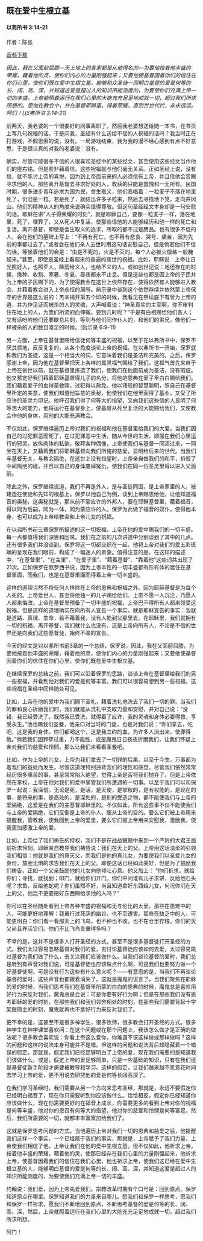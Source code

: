 ﻿## 既在爱中生根立基

#### 以弗所书 3:14-21

作者：陈张

[音频下载](https://link.jscdn.cn/1drv/aHR0cHM6Ly8xZHJ2Lm1zL3UvcyFBaW5LWUhaYVJhLW5tRGotSTMxdmxFX290bk12P2U9TUZGdWZx.mp3)  

*因此，我在父面前屈膝—天上地上的各家都是从他得名的—为要他按着他丰盛的荣耀，藉着他的灵，使你们内心的力量刚强起来；又要他使基督因着你们的信住在你们心里，使你们既在爱中生根立基，能够和众圣徒一同明白基督的爱是何等的长、阔、高、深，并知道这爱是超过人的知识所能测度的，为要使你们充满上帝一切的丰盛。上帝能照着运行在我们心里的大能充充足足地成就一切，超过我们所求所想的。愿他在教会中，并在基督耶稣里，得着荣耀，直到世世代代，永永远远。阿们！(以弗所书 3:14-21)*

前两天，我老婆的一个很要好的同事离职了，然后我老婆想送给她一本书，在书页上写几句祝福的话。于是问我，圣经有什么送给不信的人祝福的话吗？我当时正在打游戏，不假思索的说，没有。一局游戏结束，我为我的漫不经心感到有点不好意思，于是很认真的对我的老婆说：没有。

确实，尽管可能很多不信的人很喜欢圣经中的某些经文，甚至使用这些经文当作他们的座右铭。但是若非藉着信，这些祝福就与他们毫无关系。正如圣经上说，没有信，就不能讨上帝的喜悦，因为到上帝面前来的人必须信有上帝，并且信他会赏赐寻求他的人。那些离开基督去寻求好处的人，收获的只能是羞愧和一无所有。民国时期，很多进步青年追求为国为民，舍生取义，他们高唱着：一粒麦子不落在地里死了，仍旧是一粒。若是死了，就结出许多子粒来，然后去寻找地下党，走向井冈山。他们的精神从人的角度来说确实值得尊敬。但这句圣经经文本身却是一句安慰的话。耶稣在讲“人子得荣耀的时刻”，就是耶稣自己，要像一粒麦子一样，落在地里，死了，埋葬了，又从死人中复活，使那些信他的人能够经历和他一样的死亡和复活。离开基督，即使是舍生取义的追求，所取的都不过是赝品。也有很多不信的人，会在他们的墓碑上写上：“不再有死亡，也不再有悲哀、哭号、痛苦，因为先前的事都过去了。”或者会在他们亲人去世时用这句话安慰自己，但是倘若他们不信的话，等候着他们的会是：“虫是不死的，火是不灭的，每个人必被火像盐一般腌起来。”甚至，即使是圣经上看起来的普遍的属世的祝福。比如，耶稣说：上帝让日光照好人，也照歹人，降雨给义人，也给不义的人。或如创世记说：地还存在的时候，撒种、收割、寒暑、冬夏、昼夜都永不止息。但是这些也都是因上帝的子民并为上帝的子民赐下的，为了使得教会在这世上依然存在，使得依然有人能够进入教会，并藉着教会进入上帝永恒的居所。启示录中谈到这个依然存续并依然蒙上帝保守的世界是这么说的：羔羊揭开第五个印的时候，我看见在祭坛底下有曾为上帝的道，并为作见证而被杀的人的灵魂，大声喊着说：“神圣真实的主宰啊，你不审判住在地上的人，为我们所流的血伸冤，要到几时呢？”于是有白袍赐给他们各人；又有话吩咐他们还要歇息片刻，等到与他们同作仆人的，和他们的弟兄，像他们一样被杀的人的数目凑足的时候。(启示录 6:9-11)

另一方面，上帝在基督里赐给信徒何等丰盛的祝福，以至于在以弗所书中，保罗不厌其烦地，反反复复的，从各个角度谈论上帝的祝福。在以弗所书一开始，保罗就称我们为圣徒，这是一个相当大的词，它意味着我们是圣洁和完美的。之后，保罗感谢上帝，因为他在基督里把天上各样的属灵福气赐给了我们，这福气首先来自于上帝在创世以前，就在基督里拣选了我们，使我们在他面前成为圣洁，没有瑕疵。他又预定好我们藉着耶稣基督得儿子的名分，将他的恩典在爱子里白白赐给我们。我们藉着爱子的血得蒙救赎，过犯得以赦免。他以诸般的智慧聪明，照自己在基督里所定的美意，使我们知道他旨意的奥秘，他使我们在他里面得了基业，又受了所应许的圣灵为印记。他呼召我们得了何等大的指望，又向我们这些信的人显明了何等浩大的能力，他将运行在基督身上，使基督从死里复活的大能赐给我们，又使教会作他的身体，用他的大能充满教会。

不仅如此，保罗继续遍历上帝对我们的祝福和他在基督里给我们的大爱。当我们因自己的过犯罪恶而死了，在过犯罪恶中生活，随从今世的生活，顺服在我们心里运行的邪灵，放纵肉体的私欲，敬拜各种偶像，上帝使我们与基督一同活过来，一同坐在天上，又藉着我们将耶稣基督向我们所施的慈爱，显明给后来的世代。当我们与基督无关，与教会隔绝，在这世上没有指望时，上帝亲自做我们的和平，拆毁了中间隔绝的墙，并且以自己的身体废掉冤仇，使我们在同一位圣灵里得以进入父面前。

除此之外，保罗继续说道，我们不再是外人，是与圣徒同国，是上帝家里的人，被建造在使徒和先知的根基上。保罗以他自己为例，谈到上帝赐恩给他，让他知道福音的奥秘，这奥秘就是，那从前不蒙应许的外邦人，要在耶稣基督里，藉着福音，得以同为后嗣，同为一体，同为蒙应许的人。保罗为此做了福音的奴仆，使得他本身，也可以成为上帝给教会和上帝儿女的祝福。

在以弗所书前三章保罗所描述的这一切祝福，上帝在他的爱中赐我们的一切丰盛。每一点都值得我们深思和回味。我们在之前的几次讲道中分别谈到了其中的几点。还有很多我们并没谈到。保罗将这一切都交织在一起，他将上帝对我们的爱五彩斑斓的呈现在我们眼前，构成了一幅迷人的景象。值得注意的是，在这样的描述中，“在基督里”、“在主里”、“在爱子里”、“藉着基督”、“靠着他”这些词共出现了21次。正如保罗在歌罗西书说，因为上帝本性的一切丰盛都有形有体的居住在基督里面，而我们，也是在基督里面而得着上帝一切丰盛的。

这样的道理当然不将任何人排除在上帝的恩典和祝福之外。因为耶稣基督是为每个人死的。上帝爱世人，甚至将他独一的儿子赐给他们。上帝不愿一人沉沦，乃愿人人都来悔改。上帝在基督里预备了一切丰盛的祝福，上帝巴不得所有人都来领受这祝福。但是这样的道理确实在向所有人宣告一个事实，就是耶稣宣告的事实：我就是道路、真理、生命，若不藉着我，没有人能到父那里去。在耶稣里，我们就拥有一切的祝福，离开基督，我们就什么也没有，这是上帝向所有人，不论是不信的世界还是向我们这些基督徒，始终不渝的宣告。

今天的经文是对以弗所书前3章的一个总结，保罗说，因此，我在父面前屈膝，为要他按着他丰盛的荣耀，藉着他的灵，使你们内心的力量刚强起来；又要他使基督因着你们的信住在你们心里，使你们既在爱中生根立基。

在继续保罗的总结之前，我们可以沿着保罗的思路，谈谈上帝在基督里给我们的另一些祝福，并看到他对我们的爱是何等丰富。我们可以很容易想到另一些祝福，这些祝福在圣经中同样随处可见。

比如，上帝在他的爱中为我们赐下圣礼，藉着洗礼他洗去了我们一切的罪。当我们的罪和良心折磨我们时，我们就能从洗礼中支取力量和安慰，并对自己说：“没错，我已经受洗了。既然我已受洗，就得着了应许，我的灵魂和身体必要得救，享受永生。”他也赐我们圣餐，他亲口对当时的门徒，也是对我们说：“你们拿去，吃吧，这是我的身体。你们都喝这个，这是我立约的血，为许多人流出来，使罪得赦。”倘若我们因罪孽过重，力不能胜，或是魔鬼日日夜夜折磨我们，让我们怀疑上帝对我们的慈爱和怜悯，那么让我们来看看圣餐吧。

比如，作为上帝的儿女，上帝为我们拿去了一切罪的后果。以至于今生，万事都为着我们的益处而发生。尽管这道理特别违背我们的理性和感觉。尽管我们依然常常经历很多痛苦的事，甚至常常陷入绝望，觉得上帝是否将我们抛弃了。但是上帝依然在掌权，上帝在他对我们的爱中掌管我们所遭遇的一切事。以至于我们可以和保罗一起说：我深信，无论是死，是活，是天使，是掌权的，是有权能的，是现在的事，是将来的事，是高处的，是深处的，是别的受造之物，都不能使我们与上帝的爱隔绝，这爱是在我们的主基督耶稣里的。不仅如此，所有这些事不仅不能使我们与上帝的爱隔绝，它们反倒是上帝的仆人，服从上帝的目的。要么它们被上帝用来提醒我，管教我，使我回到上帝的爱里，要么它们被上帝用来安慰我，激励我，使我更加感激上帝的爱。

比如，上帝给了我们祷告的特权，我们不是在战战兢兢中来到一个严厉的大君王面前祈求怜悯。耶稣亲自教导我们祷告说：我们在天上的父。上帝用这话温柔的引领我们相信：他就是我们的真天父，而我们是他的真儿女，为要使我们以亲爱儿女的身份，放胆无惧的求告我们在天上的父。即便这话已经如此美好，但是为了鼓励我们祷告，正如一个父亲鼓励他的儿女向他倾吐心意。他又加上： “你们祈求，就给你们；寻找，就找到；叩门，就给你们开门。你们中间谁有儿子求饼，反给他石头呢？求鱼，反给他蛇呢？你们虽然不好，尚且知道拿好东西给儿女，何况你们在天上的父，他岂不更要把好东西赐给求他的人吗？“

你可以在圣经随处看到上帝各种丰盛的祝福和无与伦比的大爱。那些在患难中的人，可能更好地理解：我虽行过死荫的幽谷，也不至遭害。那些在缺乏中的人，可能更明白：你们看一看那天上的飞鸟，也不种也不收，也不在仓里存粮，你们的天父尚且养活它们。你们不比飞鸟贵重得多吗？

不幸的是，这并不是很多人打开圣经的方式，甚至不是很多基督徒打开圣经的方式。我们太过容易忽略基督对我们的爱，去讨论基督徒应该如何去爱，太过容易跳过基督为我们做了什么，去关注我们应该做什么。当我们谈论基督的爱时，我们总是听到有声音对我们说，可是基督徒也应该做点什么啊，可是我们也要努力做一个好基督徒啊，可是没有行为这些有什么意义呢？——有意思的是，当我们不再谈论基督的爱时，这些声音也都跟着消失了。这就是魔鬼的谎言了，当我们聚焦在耶稣的爱的时候，当我们思考我们在基督里所蒙的白白的恩典的时候，魔鬼总是喜欢用好行为来反对我们，魔鬼总是会说：可是你要有好行为啊；但是在那些我们没有思考耶稣的爱的时刻，在那些我们和我们邻舍相处的时刻，在那些我们需要背起十字架跟随主的时刻，魔鬼就再也不拿好行为来反对我们了。

更不幸的是，这甚至不是很多神学生，很多牧师，很多教会打开圣经的方式。很多神学生在神学课堂喜欢问：在这个问题或在那个问题上，我该怎么做才是正确的做法呢？很多教会喜欢说：你看上帝这么爱你，你难道不该这样做或那样做吗？这样的问题和这样的说法本身可能并不是错。但这样的问题和说法背后却隐藏着一个错误的假定。那就是，假定我们已经足够明白了上帝的爱，现在我们需要的是知道我们该做什么。或是，假定上帝的爱足够简单，只是一些基础的知识，只有在我们还是基督徒新手阶段才需要被教导和学习。这样的假定，让我们越来越不愿意花时间去学习上帝的爱，更不用说去研究他的爱是何等长阔高深了。

在我们学习圣经时，我们需要从另一个方向来思考圣经，那就是，永远不要假定你已经明白福音了，现在你只需要听到你应该做什么。恰恰相反，假定你已经知道你应该做什么，现在你需要更好的在福音上成长，你需要更多的看到上帝对你的祝福是何等丰盛，他对你的恩召有何等大的指望，他对你的慈爱和怜悯是何等富足。然后，我们所需要的一切，就都丰丰富富加给我们了。

这就是保罗思考问题的方式。当他遍历上帝对我们一切的恩典和慈爱之后，他提醒我们这样一个事实，一个已经属于我们的事实，那就是，上帝赋予了我们力量，上帝使我们相信了他，上帝让我们在他的爱中生根立基。但不仅如此，他祈求上帝，按着他丰盛的荣耀，藉着他的灵，使那已经存在我们心里的力量刚强起来，他祈求上帝，使基督因着我们的信住在我们心里，他也祈求上帝，使我们这已经在爱中生根立基的人，能够明白基督的爱是何等的长、阔、高、深，并知道这爱是超过人的知识所能测度的，为要使我们充满上帝一切的丰盛。

约翰说：我们爱，因为上帝先爱我们。宗教改革时期有个口号是：回到原点。保罗知道原点在哪里。保罗知道我们的力量来自哪儿。愿我们和保罗一样思考，愿我们和保罗一样祈求，愿我们不断地回到原点，不断思考基督的爱是何等的长、阔、高、深，然后，上帝就照着运行在我们心里的大能充充足足地成就一切，超过我们所求所想。

阿门！